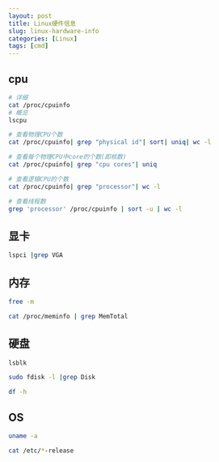 ```yaml
---
layout: post
title: Linux硬件信息
slug: linux-hardware-info
categories: [Linux]
tags: [cmd]
---
```


## cpu

```bash
# 详细
cat /proc/cpuinfo
# 概览
lscpu

# 查看物理CPU个数
cat /proc/cpuinfo| grep "physical id"| sort| uniq| wc -l

# 查看每个物理CPU中core的个数(即核数)
cat /proc/cpuinfo| grep "cpu cores"| uniq

# 查看逻辑CPU的个数
cat /proc/cpuinfo| grep "processor"| wc -l

# 查看线程数
grep 'processor' /proc/cpuinfo | sort -u | wc -l

```

## 显卡

```bash
lspci |grep VGA
```

## 内存

```bash
free -m

cat /proc/meminfo | grep MemTotal
```

## 硬盘

```bash
lsblk

sudo fdisk -l |grep Disk

df -h
```

## OS

```bash
uname -a

cat /etc/*-release
```
